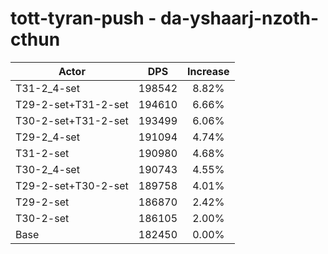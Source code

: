 # tott-tyran-push - da-yshaarj-nzoth-cthun
| Actor | DPS | Increase |
|---|:---:|:---:|
|T31-2_4-set|198542|8.82%|
|T29-2-set+T31-2-set|194610|6.66%|
|T30-2-set+T31-2-set|193499|6.06%|
|T29-2_4-set|191094|4.74%|
|T31-2-set|190980|4.68%|
|T30-2_4-set|190743|4.55%|
|T29-2-set+T30-2-set|189758|4.01%|
|T29-2-set|186870|2.42%|
|T30-2-set|186105|2.00%|
|Base|182450|0.00%|
